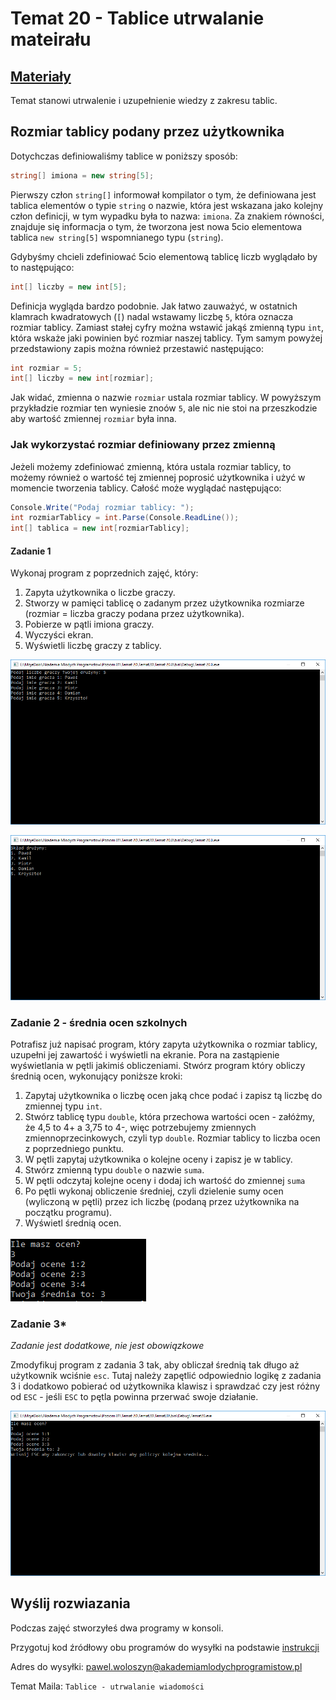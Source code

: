 # Temat 20 - Tablice utrwalanie mateirału

## [Materiały](T20_Materiały.pdf)

Temat stanowi utrwalenie i uzupełnienie wiedzy z zakresu tablic.

## Rozmiar tablicy podany przez użytkownika

Dotychczas definiowaliśmy tablice w poniższy sposób:

```csharp
string[] imiona = new string[5];
```

Pierwszy człon `string[]` informował kompilator o tym, że definiowana jest tablica elementów o typie `string` o nazwie, która jest wskazana jako kolejny człon definicji, w tym wypadku była to nazwa: `imiona`. Za znakiem równości, znajduje się informacja o tym, że tworzona jest nowa 5cio elementowa tablica `new string[5]` wspomnianego typu (`string`).

Gdybyśmy chcieli zdefiniować 5cio elementową tablicę liczb wyglądało by to następująco:

```csharp
int[] liczby = new int[5];
```

Definicja wygląda bardzo podobnie. Jak łatwo zauważyć, w ostatnich klamrach kwadratowych (`[`) nadal wstawamy liczbę `5`, która oznacza rozmiar tablicy. Zamiast stałej cyfry można wstawić jakąś zmienną typu `int`, która wskaże jaki powinien być rozmiar naszej tablicy. Tym samym powyżej przedstawiony zapis można również przestawić następująco:

```csharp
int rozmiar = 5;
int[] liczby = new int[rozmiar];
```

Jak widać, zmienna o nazwie `rozmiar` ustala rozmiar tablicy. W powyższym przykładzie rozmiar ten wyniesie znoów `5`, ale nic nie stoi na przeszkodzie aby wartość zmiennej `rozmiar` była inna.

### Jak wykorzystać rozmiar definiowany przez zmienną

Jeżeli możemy zdefiniować zmienną, która ustala rozmiar tablicy, to możemy również o wartość tej zmiennej poprosić użytkownika i użyć w momencie tworzenia tablicy. Całość może wyglądać następująco:

```csharp
Console.Write("Podaj rozmiar tablicy: ");
int rozmiarTablicy = int.Parse(Console.ReadLine());
int[] tablica = new int[rozmiarTablicy];
```

#### Zadanie 1

Wykonaj program z poprzednich zajęć, który:

1. Zapyta użytkownika o liczbe graczy.
2. Stworzy w pamięci tablicę o zadanym przez użytkownika rozmiarze (rozmiar = liczba graczy podana przez użytkownika).
3. Pobierze w pątli imiona graczy.
4. Wyczyści ekran.
5. Wyświetli liczbę graczy z tablicy.

![Pobieranie danych od użytkownika](Grafiki\T20_screen01.png)

![Wyświetlanie danych](Grafiki\T20_screen02.png)

### Zadanie 2 - średnia ocen szkolnych

Potrafisz już napisać program, który zapyta użytkownika o rozmiar tablicy, uzupełni jej zawartość i wyświetli na ekranie. Pora na zastąpienie wyświetlania w pętli jakimiś obliczeniami. Stwórz program który obliczy średnią ocen, wykonujący poniższe kroki:

1. Zapytaj użytkownika o liczbę ocen jaką chce podać i zapisz tą liczbę do zmiennej typu `int`.
2. Stwórz tablicę typu `double`, która przechowa wartości ocen - załóżmy, że 4,5 to 4+ a 3,75 to 4-, więc potrzebujemy zmiennych zmiennoprzecinkowych, czyli typ `double`. Rozmiar tablicy to liczba ocen z poprzedniego punktu.
3. W pętli zapytaj użytkownika o kolejne oceny i zapisz je w tablicy.
4. Stwórz zmienną typu `double` o nazwie `suma`.
5. W pętli odczytaj kolejne oceny i dodaj ich wartość do zmiennej `suma`
6. Po pętli wykonaj obliczenie średniej, czyli dzielenie sumy ocen (wyliczoną w pętli) przez ich liczbę (podaną przez użytkownika na początku programu).
7. Wyświetl średnią ocen.

![Wyświetlanie danych](Grafiki\T20_screen03.png)

### Zadanie 3*

*Zadanie jest dodatkowe, nie jest obowiązkowe*

Zmodyfikuj program z zadania 3 tak, aby obliczał średnią tak długo aż użytkownik wciśnie `esc`. Tutaj należy zapętlić odpowiednio logikę z zadania 3 i dodatkowo pobierać od użytkownika klawisz i sprawdzać czy jest różny od `ESC` - jeśli `ESC` to pętla powinna przerwać swoje działanie.

![Wyświetlanie danych](Grafiki\T20_screen04.png)

## Wyślij rozwiazania

Podczas zajęć stworzyłeś dwa programy w konsoli.

Przygotuj kod źródłowy obu programów do wysyłki na podstawie [instrukcji](../ZdalneInstrukcja#wysyłanie-projektu-aplikacji-konsolowej)

Adres do wysyłki: [pawel.woloszyn@akademiamlodychprogramistow.pl](mailto:pawel.woloszyn@akademiamlodychprogramistow.pl)

Temat Maila: `Tablice - utrwalanie wiadomości`